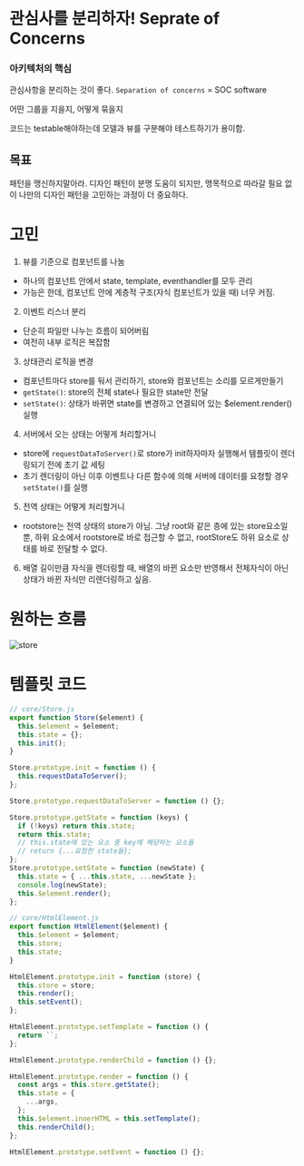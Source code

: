 # 관심사를 분리하자! Seprate of Concerns

### 아키텍처의 핵심

관심사항을 분리하는 것이 좋다. `Separation of concerns` = SOC software

어떤 그룹을 지을지, 어떻게 묶을지

코드는 testable해야하는데 모델과 뷰를 구분해야 테스트하기가 용이함.

## 목표

패턴을 맹신하지말아라. 디자인 패턴이 분명 도움이 되지만, 맹목적으로 따라갈 필요 없이 나만의 디자인 패턴을 고민하는 과정이 더 중요하다.

# 고민

1. 뷰를 기준으로 컴포넌트를 나눔

- 하나의 컴포넌트 안에서 state, template, eventhandler를 모두 관리
- 가능은 한데, 컴포넌트 안에 계층적 구조(자식 컴포넌트가 있을 때) 너무 커짐.

2. 이벤트 리스너 분리

- 단순히 파일만 나누는 흐름이 되어버림
- 여전히 내부 로직은 복잡함

3. 상태관리 로직을 변경

- 컴포넌트마다 store를 둬서 관리하기, store와 컴포넌트는 소리를 모르게만들기
- `getState()`: store의 전체 state나 필요한 state만 전달
- `setState()`: 상태가 바뀌면 state를 변경하고 연결되어 있는 $element.render()실행

4. 서버에서 오는 상태는 어떻게 처리할거니

- store에 `requestDataToServer()`로 store가 init하자마자 실행해서 템플릿이 렌더링되기 전에 초기 값 세팅
- 초기 렌더링이 아닌 이후 이벤트나 다른 함수에 의해 서버에 데이터를 요청할 경우 `setState()`를 실행

5. 전역 상태는 어떻게 처리할거니

- rootstore는 전역 상태의 store가 아님. 그냥 root와 같은 층에 있는 store요소일 뿐, 하위 요소에서 rootstore로 바로 접근할 수 없고, rootStore도 하위 요소로 상태를 바로 전달할 수 없다.

6. 배열 길이만큼 자식을 렌더링할 때, 배열의 바뀐 요소만 반영해서 전체자식이 아닌 상태가 바뀐 자식만 리렌더링하고 싶음.

# 원하는 흐름

![store](https://user-images.githubusercontent.com/71386219/160060277-f922ff85-81a2-47e4-9b37-973475d0647f.jpg)

# 템플릿 코드

```js
// core/Store.js
export function Store($element) {
  this.$element = $element;
  this.state = {};
  this.init();
}

Store.prototype.init = function () {
  this.requestDataToServer();
};

Store.prototype.requestDataToServer = function () {};

Store.prototype.getState = function (keys) {
  if (!keys) return this.state;
  return this.state;
  // this.state에 있는 요소 중 key에 해당하는 요소들
  // return {...요청한 state들};
};
Store.prototype.setState = function (newState) {
  this.state = { ...this.state, ...newState };
  console.log(newState);
  this.$element.render();
};

// core/HtmlElement.js
export function HtmlElement($element) {
  this.$element = $element;
  this.store;
  this.state;
}

HtmlElement.prototype.init = function (store) {
  this.store = store;
  this.render();
  this.setEvent();
};

HtmlElement.prototype.setTemplate = function () {
  return ``;
};

HtmlElement.prototype.renderChild = function () {};

HtmlElement.prototype.render = function () {
  const args = this.store.getState();
  this.state = {
    ...args,
  };
  this.$element.innerHTML = this.setTemplate();
  this.renderChild();
};

HtmlElement.prototype.setEvent = function () {};
```
